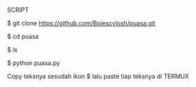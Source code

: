 SCRIPT

$ git clone https://github.com/Boiescylosh/puasa.git

$ cd puasa

$ ls

$ python puasa.py

Copy teksnya sesudah ikon $ lalu paste tiap teksnya di TERMUX
